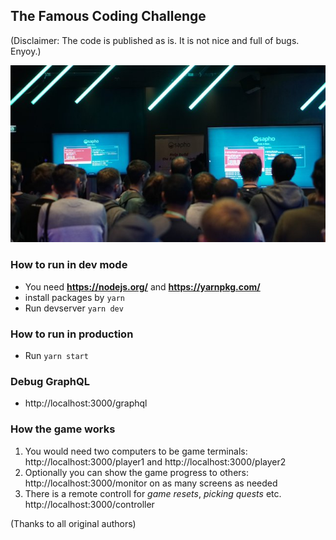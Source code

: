 ## The Famous Coding Challenge

(Disclaimer: The code is published as is. It is not nice and full of bugs. Enyoy.)

 ![The Game](./sapho-game.jpg)

### How to run in dev mode
- You need **https://nodejs.org/** and **https://yarnpkg.com/**
- install packages by `yarn` 
- Run devserver `yarn dev`

### How to run in production
- Run `yarn start`

### Debug GraphQL
 - http://localhost:3000/graphql

 ### How the game works
 1. You would need two computers to be game terminals:  http://localhost:3000/player1 and http://localhost:3000/player2
 2. Optionally you can show the game progress to others: http://localhost:3000/monitor on as many screens as needed
 3. There is a remote controll for *game resets*, *picking quests* etc. http://localhost:3000/controller

(Thanks to all original authors)




